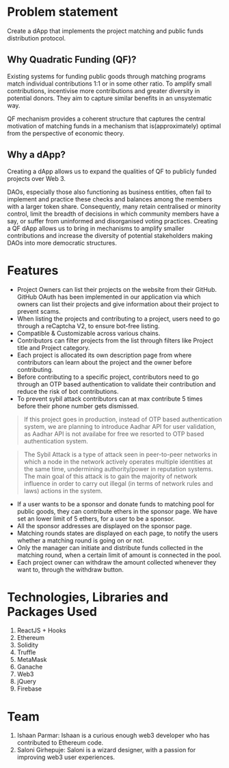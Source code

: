 # Problem statement

Create a dApp that implements the project matching and public funds distribution protocol.

## Why Quadratic Funding (QF)?

Existing systems for funding public goods through matching programs match individual contributions 1:1 or in some other ratio. To amplify small contributions, incentivise more contributions and greater diversity in potential donors. They aim to capture similar benefits in an unsystematic way.

QF mechanism provides a coherent structure that captures the central motivation of matching funds in a mechanism that is(approximately) optimal from the perspective of economic theory.

## Why a dApp?

Creating a dApp allows us to expand the qualities of QF to publicly funded projects over Web 3.

DAOs, especially those also functioning as business entities, often fail to implement and practice these checks and balances among the members with a larger token share. Consequently, many retain centralised or minority control, limit the breadth of decisions in which community members have a say, or suffer from uninformed and disorganised voting practices. Creating a QF dApp allows us to bring in mechanisms to amplify smaller contributions and increase the diversity of potential stakeholders making DAOs into more democratic structures.

# Features

- Project Owners can list their projects on the website from their GitHub. GitHub OAuth has been implemented in our application via which owners can list their projects and give information about their project to prevent scams.
- When listing the projects and contributing to a project, users need to go through a reCaptcha V2, to ensure bot-free listing.
- Compatible & Customizable across various chains.
- Contributors can filter projects from the list through filters like Project title and Project category.
- Each project is allocated its own description page from where contributors can learn about the project and the owner before contributing.
- Before contributing to a specific project, contributors need to go through an OTP based authentication to validate their contribution and reduce the risk of bot contributions.
- To prevent sybil attack contributors can at max contribute 5 times before their phone number gets dismissed.

> If this project goes in production, instead of OTP based authentication system, we are planning to introduce Aadhar API for user validation, as Aadhar API is not availabe for free we resorted to OTP based authentication system.

> The Sybil Attack is a type of attack seen in peer-to-peer networks in which a node in the network actively operates multiple identities at the same time, undermining authority/power in reputation systems. The main goal of this attack is to gain the majority of network influence in order to carry out illegal (in terms of network rules and laws) actions in the system.

- If a user wants to be a sponsor and donate funds to matching pool for public goods, they can contribute ethers in the sponsor page. We have set an lower limit of 5 ethers, for a user to be a sponsor.
- All the sponsor addresses are displayed on the sponsor page.
- Matching rounds states are displayed on each page, to notify the users whether a matching round is going on or not.
- Only the manager can initiate and distribute funds collected in the matching round, when a certain limit of amount is connected in the pool.
- Each project owner can withdraw the amount collected whenever they want to, through the withdraw button.

# Technologies, Libraries and Packages Used

1. ReactJS + Hooks
2. Ethereum
3. Solidity
4. Truffle
5. MetaMask
6. Ganache
7. Web3
8. jQuery
9. Firebase

# Team

1. Ishaan Parmar: Ishaan is a curious enough web3 developer who has contributed to Ethereum code.
2. Saloni Girhepuje: Saloni is a wizard designer, with a passion for improving web3 user experiences.
